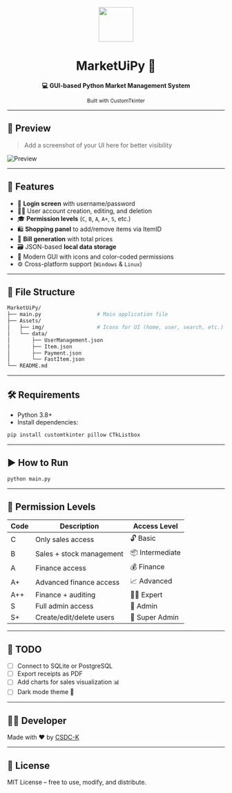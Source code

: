 
<div align="center">
  <img src="https://img.icons8.com/emoji/96/shopping-cart-emoji.png" width="80"/>
  <h1>MarketUiPy 🛒</h1>
  <p><strong>💻 GUI-based Python Market Management System</strong></p>
  <sub>Built with CustomTkinter</sub>
</div>

---

## 📸 Preview

> Add a screenshot of your UI here for better visibility

![Preview](Assets/img/preview.png)

---

## 🚀 Features

- 🔐 **Login screen** with username/password
- 🧍‍♂️ User account creation, editing, and deletion
- 🎓 **Permission levels** (`C`, `B`, `A`, `A+`, `S`, etc.)
- 🛍️ **Shopping panel** to add/remove items via ItemID
- 🧾 **Bill generation** with total prices
- 🗃️ JSON-based **local data storage**
- 🎨 Modern GUI with icons and color-coded permissions
- ⚙️ Cross-platform support (`Windows` & `Linux`)

---

## 📁 File Structure

```bash
MarketUiPy/
├── main.py                  # Main application file
├── Assets/
│   ├── img/                 # Icons for UI (home, user, search, etc.)
│   └── data/
│       ├── UserManagement.json
│       ├── Item.json
│       ├── Payment.json
│       └── FastItem.json
└── README.md
```

---

## 🛠️ Requirements

- Python 3.8+
- Install dependencies:

```bash
pip install customtkinter pillow CTkListbox
```

---

## ▶️ How to Run

```bash
python main.py
```

---

## 🔐 Permission Levels

| Code  | Description                             | Access Level       |
|-------|-----------------------------------------|--------------------|
| C     | Only sales access                       | 🔓 Basic            |
| B     | Sales + stock management                | 📦 Intermediate     |
| A     | Finance access                          | 💰 Finance          |
| A+    | Advanced finance access                 | 📈 Advanced         |
| A++   | Finance + auditing                      | 🕵️‍♂️ Expert         |
| S     | Full admin access                       | 🔐 Admin            |
| S+    | Create/edit/delete users                | 👑 Super Admin      |

---

## 📌 TODO

- [ ] Connect to SQLite or PostgreSQL
- [ ] Export receipts as PDF
- [ ] Add charts for sales visualization 📊
- [ ] Dark mode theme 🌙

---

## 🧑‍💻 Developer

Made with ❤️ by [CSDC-K](https://github.com/CSDC-K)

---

## 📄 License

MIT License – free to use, modify, and distribute.
